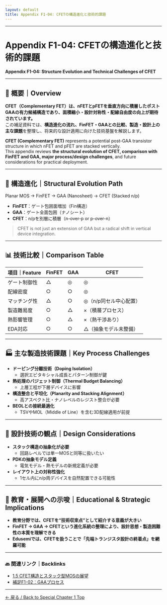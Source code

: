 ```yaml
---
layout: default
title: Appendix F1-04: CFETの構造進化と技術的課題 
---
```


---

# Appendix F1-04: CFETの構造進化と技術的課題  
**Appendix F1-04: Structure Evolution and Technical Challenges of CFET**

---

## 📘 概要｜Overview

**CFET（Complementary FET）は、nFETとpFETを垂直方向に積層したポストGAAの有力候補構造であり、面積縮小・設計対称性・配線自由度の向上が期待されています。**  
この補足資料では、**構造進化の流れ、FinFET・GAAとの比較、製造・設計上の主な課題**を整理し、将来的な設計適用に向けた技術基盤を解説します。

**CFET (Complementary FET)** represents a potential post-GAA transistor structure in which nFET and pFET are stacked vertically.  
This appendix reviews **the structural evolution of CFET, comparison with FinFET and GAA, major process/design challenges**, and future considerations for practical deployment.

---

## 🔁 構造進化｜Structural Evolution Path

Planar MOS → FinFET → GAA (Nanosheet) → CFET (Stacked n/p)

- **FinFET**：ゲート包囲面増加（Fin構造）
- **GAA**：ゲート全面包囲（ナノシート）
- **CFET**：n/pを別層に積層（n-over-p or p-over-n）

> CFET is not just an extension of GAA but a radical shift in vertical device integration.

---

## 📊 技術比較｜Comparison Table

| 項目｜Feature | FinFET | GAA | CFET |
|----------------|--------|-----|------|
| ゲート制御性 | △ | ◎ | ◎ |
| 配線密度 | ○ | ○ | ◎ |
| マッチング性 | △ | ○ | ◎（n/p同セル中心配置） |
| 製造難易度 | ○ | △ | ×（積層プロセス） |
| 熱影響管理 | ○ | △ | ×（熱干渉あり） |
| EDA対応 | ○ | ○ | △（抽象モデル未整備） |

---

## 🏭 主な製造技術課題｜Key Process Challenges

- **ドーピング分離技術（Doping Isolation）**
  - 選択エピタキシャル成長とパターン制御が鍵
- **熱処理のバジェット制御（Thermal Budget Balancing）**
  - 上層工程が下層デバイスに影響
- **構造整合と平坦化（Planarity and Stacking Alignment）**
  - 高アスペクト比・ナノレベルのレジスト整合が必要
- **BEOLとの接続最適化**
  - TSVやMOL（Middle of Line）を含む3D配線適用が前提

---

## 🧩 設計技術の観点｜Design Considerations

- **スタック構造の抽象化が必要**
  - 回路レベルでは単一MOSと同等に扱いたい
- **PDKの抽象モデル定義**
  - 電気モデル・熱モデルの新規定義が必要
- **レイアウト上の対称性強化**
  - 1セル内にn/p両デバイスを自然配置できる可能性

---

## 🔮 教育・展開への示唆｜Educational & Strategic Implications

- **教育分野では、CFETを“技術収束点”として紹介する意義が大きい**
- **FinFET → GAA → CFETという進化系統の整理により、設計思想・製造困難性の本質を理解できる**
- **Edusemiでは、CFETを扱うことで「先端トランジスタ設計の終着点」を網羅可能**

---

### 🔙 関連リンク｜Backlinks

- [1.5 CFET構造とスタック型MOSの展望](f1_5_cfet.md)
- [補足F1-02：GAAプロセス](appendixf1_02_gaaflow.md)

---

[← 戻る / Back to Special Chapter 1 Top](../f_chapter1_finfet_gaa/README.md)

